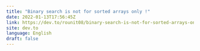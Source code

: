 ```yaml
---
title: "Binary search is not for sorted arrays only !"
date: 2022-01-13T17:56:45Z
link: https://dev.to/rounit08/binary-search-is-not-for-sorted-arrays-only--2aba?utm_medium=RSS&utm_source=news.12bit.vn
site: dev.to
language: English
draft: false
---
```

